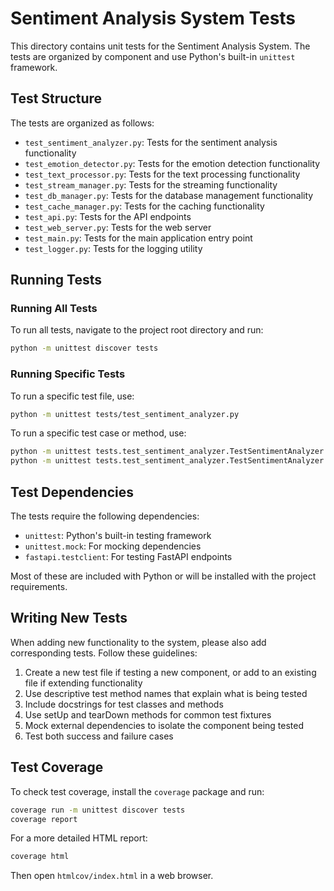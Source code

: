 # Sentiment Analysis System Tests

This directory contains unit tests for the Sentiment Analysis System. The tests are organized by component and use Python's built-in `unittest` framework.

## Test Structure

The tests are organized as follows:

- `test_sentiment_analyzer.py`: Tests for the sentiment analysis functionality
- `test_emotion_detector.py`: Tests for the emotion detection functionality
- `test_text_processor.py`: Tests for the text processing functionality
- `test_stream_manager.py`: Tests for the streaming functionality
- `test_db_manager.py`: Tests for the database management functionality
- `test_cache_manager.py`: Tests for the caching functionality
- `test_api.py`: Tests for the API endpoints
- `test_web_server.py`: Tests for the web server
- `test_main.py`: Tests for the main application entry point
- `test_logger.py`: Tests for the logging utility

## Running Tests

### Running All Tests

To run all tests, navigate to the project root directory and run:

```bash
python -m unittest discover tests
```

### Running Specific Tests

To run a specific test file, use:

```bash
python -m unittest tests/test_sentiment_analyzer.py
```

To run a specific test case or method, use:

```bash
python -m unittest tests.test_sentiment_analyzer.TestSentimentAnalyzer
python -m unittest tests.test_sentiment_analyzer.TestSentimentAnalyzer.test_analyze_text_vader
```

## Test Dependencies

The tests require the following dependencies:

- `unittest`: Python's built-in testing framework
- `unittest.mock`: For mocking dependencies
- `fastapi.testclient`: For testing FastAPI endpoints

Most of these are included with Python or will be installed with the project requirements.

## Writing New Tests

When adding new functionality to the system, please also add corresponding tests. Follow these guidelines:

1. Create a new test file if testing a new component, or add to an existing file if extending functionality
2. Use descriptive test method names that explain what is being tested
3. Include docstrings for test classes and methods
4. Use setUp and tearDown methods for common test fixtures
5. Mock external dependencies to isolate the component being tested
6. Test both success and failure cases

## Test Coverage

To check test coverage, install the `coverage` package and run:

```bash
coverage run -m unittest discover tests
coverage report
```

For a more detailed HTML report:

```bash
coverage html
```

Then open `htmlcov/index.html` in a web browser.